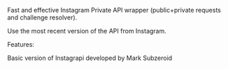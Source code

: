 Fast and effective Instagram Private API wrapper (public+private requests and challenge resolver).

Use the most recent version of the API from Instagram.

Features:

Basic version of Instagrapi developed by Mark Subzeroid